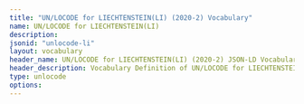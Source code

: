 ```yaml
---
title: "UN/LOCODE for LIECHTENSTEIN(LI) (2020-2) Vocabulary"
name: UN/LOCODE for LIECHTENSTEIN(LI) 
description: 
jsonid: "unlocode-li"
layout: vocabulary
header_name: UN/LOCODE for LIECHTENSTEIN(LI) (2020-2) JSON-LD Vocabulary
header_description: Vocabulary Definition of UN/LOCODE for LIECHTENSTEIN(LI) (2020-2) semantics in HTML format. JSON-LD format is available at [unlocode-li.jsonld](/vocabulary/unlocode-li.jsonld)
type: unlocode
options:
---
```

